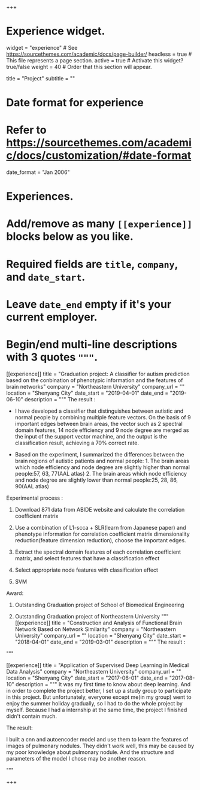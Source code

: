 +++
# Experience widget.
widget = "experience"  # See https://sourcethemes.com/academic/docs/page-builder/
headless = true  # This file represents a page section.
active = true  # Activate this widget? true/false
weight = 40  # Order that this section will appear.

title = "Project"
subtitle = ""

# Date format for experience
#   Refer to https://sourcethemes.com/academic/docs/customization/#date-format
date_format = "Jan 2006"

# Experiences.
#   Add/remove as many `[[experience]]` blocks below as you like.
#   Required fields are `title`, `company`, and `date_start`.
#   Leave `date_end` empty if it's your current employer.
#   Begin/end multi-line descriptions with 3 quotes `"""`.
[[experience]]
  title = "Graduation project: A classifier for autism prediction based on the conbination of phenotypic information and the features of brain networks"
  company = "Northeastern University"
  company_url = ""
  location = "Shenyang City"
  date_start = "2019-04-01"
  date_end = "2019-06-10"
  description = """
  The result :
  
  * I have developed a classifier that distinguishes between autistic and normal people by combining multiple feature vectors. On the basis of 9 important edges between brain areas, the vector such as 2 spectral domain features, 14 node efficiency and 9 node degree are merged as the input of the support vector machine, and the output is the classification result, achieving a 70% correct rate. 
  
  * Based on the experiment, I summarized the differences between the brain regions of autistic patients and normal people:   1. The brain areas which node efficiency and node degree are slightly higher than normal people:57, 63, 77(AAL atlas)    2. The brain areas which node efficiency and node degree are slightly lower than normal people:25, 28, 86, 90(AAL atlas)


  Experimental process :
  
  1. Download 871 data from ABIDE website and calculate the correlation coefficient matrix
  
  2. Use a combination of L1-scca + SLR(learn from Japanese paper) and phenotype information for correlation coefficient matrix dimensionality reduction(feature dimension reduction), choose the important edges.
  
  3. Extract the spectral domain features of each correlation coefficient matrix, and select features that have a classification effect
  
  4. Select appropriate node features with classification effect
  
  5. SVM
  
  
  Award:
  
  1. Outstanding Graduation project of School of Biomedical Engineering 
  
  2. Outstanding Graduation project of Northeastern University
  """
[[experience]]
  title = "Construction and Analysis of Functional Brain Network Based on Network Similarity"
  company = "Northeastern University"
  company_url = ""
  location = "Shenyang City"
  date_start = "2018-04-01"
  date_end = "2019-03-01"
  description = """
  The result :
  
  """
  
  
  
  
  
  [[experience]]
  title = "Application of Supervised Deep Learning in Medical Data Analysis"
  company = "Northeastern University"
  company_url = ""
  location = "Shenyang City"
  date_start = "2017-06-01"
  date_end = "2017-08-10"
  description = """
It was my first time to know about deep learning. And in order to complete the project better, I set up a study group to participate in this project. But unfortunately, everyone except me(in my group) went to enjoy the summer holiday gradually, so I had to do the whole project by myself. Because I had a internship at the same time, the project I finished didn't contain much.
  
  
  The result:
  
  I built a cnn and autoencoder model and use them to learn the features of images of pulmonary nodules. They didn't work well, this may be caused by my poor knowledge about pulmonary nodule. And the structure and parameters of the model I chose may be another reason.
  
  """

+++
